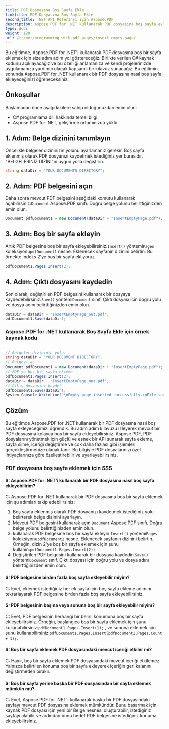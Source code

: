 ```yaml
---
title: PDF Dosyasına Boş Sayfa Ekle
linktitle: PDF Dosyasına Boş Sayfa Ekle
second_title: .NET API Referansı için Aspose.PDF
description: Aspose.PDF for .NET kullanarak PDF dosyasına boş sayfa eklemek için adım adım kılavuz. PDF dosyalarınızı kolaylıkla kişiselleştirin.
type: docs
weight: 120
url: /tr/net/programming-with-pdf-pages/insert-empty-page/
---
```

Bu eğitimde, Aspose.PDF for .NET'i kullanarak PDF dosyasına boş bir sayfa eklemek için size adım adım yol göstereceğiz. Birlikte verilen C# kaynak kodunu açıklayacağız ve bu özelliği anlamanıza ve kendi projelerinizde uygulamanıza yardımcı olacak kapsamlı bir kılavuz sunacağız. Bu eğitimin sonunda Aspose.PDF for .NET kullanarak bir PDF dosyasına nasıl boş sayfa ekleyeceğinizi öğreneceksiniz.

## Önkoşullar
Başlamadan önce aşağıdakilere sahip olduğunuzdan emin olun:

- C# programlama dili hakkında temel bilgi
- Aspose.PDF for .NET, geliştirme ortamınızda yüklü

## 1. Adım: Belge dizinini tanımlayın
Öncelikle belgeler dizininizin yolunu ayarlamanız gerekir. Boş sayfa eklenmiş olarak PDF dosyanızı kaydetmek istediğiniz yer burasıdır. "BELGELERİNİZ DİZİNİ"ni uygun yolla değiştirin.

```csharp
string dataDir = "YOUR DOCUMENTS DIRECTORY";
```

## 2. Adım: PDF belgesini açın
 Daha sonra mevcut PDF belgesini aşağıdaki komutu kullanarak açabilirsiniz:`Document` Aspose.PDF sınıfı. Doğru belge yolunu belirttiğinizden emin olun.

```csharp
Document pdfDocument1 = new Document(dataDir + "InsertEmptyPage.pdf");
```

## 3. Adım: Boş bir sayfa ekleyin
 Artık PDF belgesine boş bir sayfa ekleyebilirsiniz.`Insert()` yöntemi`Pages` koleksiyonu`pdfDocument1` nesne. Eklenecek sayfanın dizinini belirtin. Bu örnekte indeks 2'ye boş bir sayfa ekliyoruz.

```csharp
pdfDocument1.Pages.Insert(2);
```

## 4. Adım: Çıktı dosyasını kaydedin
Son olarak, değiştirilen PDF belgesini kullanarak bir dosyaya kaydedebilirsiniz.`Save()` yöntemi`Document` sınıf. Çıktı dosyası için doğru yolu ve dosya adını belirttiğinizden emin olun.

```csharp
dataDir = dataDir + "InsertEmptyPage_out.pdf";
pdfDocument1.Save(dataDir);
```


### Aspose.PDF for .NET kullanarak Boş Sayfa Ekle için örnek kaynak kodu 

```csharp

// Belgeler dizininin yolu.
string dataDir = "YOUR DOCUMENT DIRECTORY";
// Belgeyi aç
Document pdfDocument1 = new Document(dataDir + "InsertEmptyPage.pdf");
// PDF'ye boş bir sayfa ekleme
pdfDocument1.Pages.Insert(2);
dataDir = dataDir + "InsertEmptyPage_out.pdf";
// Çıkış dosyasını kaydet
pdfDocument1.Save(dataDir);
System.Console.WriteLine("\nEmpty page inserted successfully.\nFile saved at " + dataDir);

```

## Çözüm
Bu eğitimde Aspose.PDF for .NET kullanarak bir PDF dosyasına nasıl boş sayfa ekleyeceğimizi öğrendik. Bu adım adım kılavuzu izleyerek mevcut bir PDF dosyasına kolayca boş bir sayfa ekleyebilirsiniz. Aspose.PDF, PDF dosyalarını yönetmek için güçlü ve esnek bir API sunarak sayfa ekleme, sayfa silme, içeriği değiştirme ve çok daha fazlası gibi işlemleri gerçekleştirmenize olanak tanır. Bu bilgiyle PDF dosyalarınızı özel ihtiyaçlarınıza göre özelleştirebilir ve uyarlayabilirsiniz.

### PDF dosyasına boş sayfa eklemek için SSS

#### S: Aspose.PDF for .NET'i kullanarak bir PDF dosyasına nasıl boş sayfa ekleyebilirim?

C: Aspose.PDF for .NET kullanarak bir PDF dosyasına boş bir sayfa eklemek için şu adımları takip edebilirsiniz:

1. Boş sayfa eklenmiş olarak PDF dosyanızı kaydetmek istediğiniz yolu belirterek belge dizinini ayarlayın.
2.  Mevcut PDF belgesini kullanarak açın.`Document` Aspose.PDF sınıfı. Doğru belge yolunu belirttiğinizden emin olun.
3.  kullanarak PDF belgesine boş bir sayfa ekleyin.`Insert()` yöntemi`Pages` koleksiyonu`pdfDocument1` nesne. Eklenecek sayfanın dizinini belirtin. Örneğin, dizin 2'ye boş bir sayfa eklemek için şunu kullanın:`pdfDocument1.Pages.Insert(2);`.
4.  Değiştirilen PDF belgesini kullanarak bir dosyaya kaydedin.`Save()` yöntemi`Document` sınıf. Çıktı dosyası için doğru yolu ve dosya adını belirttiğinizden emin olun.

#### S: PDF belgesine birden fazla boş sayfa ekleyebilir miyim?

C: Evet, eklemek istediğiniz her ek sayfa için boş sayfa ekleme adımını tekrarlayarak PDF belgesine birden fazla boş sayfa ekleyebilirsiniz.

#### S: PDF belgesinin başına veya sonuna boş bir sayfa ekleyebilir miyim?

 C: Evet, PDF belgesinin herhangi bir belirli konumuna boş bir sayfa ekleyebilirsiniz. Örneğin, başlangıca boş bir sayfa eklemek için şunu kullanabilirsiniz:`pdfDocument1.Pages.Insert(1);` , ve sonuna eklemek için şunu kullanabilirsiniz:`pdfDocument1.Pages.Insert(pdfDocument1.Pages.Count + 1);`.

#### S: Boş bir sayfa eklemek PDF dosyasındaki mevcut içeriği etkiler mi?

C: Hayır, boş bir sayfa eklemek PDF dosyasındaki mevcut içeriği etkilemez. Yalnızca belirtilen konuma boş bir sayfa ekleyerek içeriğin geri kalanını değiştirmeden bırakır.

#### S: Boş bir sayfa yerine başka bir PDF dosyasından bir sayfa eklemek mümkün mü?

C: Evet, Aspose.PDF for .NET'i kullanarak başka bir PDF dosyasındaki sayfayı mevcut PDF dosyasına eklemek mümkündür. Bunu başarmak için kaynak PDF dosyası için yeni bir Belge nesnesi oluşturabilir, istediğiniz sayfayı alabilir ve ardından bunu hedef PDF belgesine istediğiniz konuma ekleyebilirsiniz.